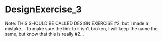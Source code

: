 # DesignExercise_3

Note: THIS SHOULD BE CALLED DESIGN EXERCISE #2, but I made a mistake... To make sure the link to it isn't broken, I will keep the name the same, but know that this is really #2...
